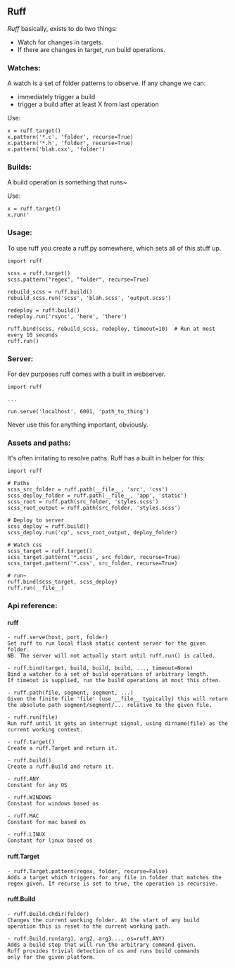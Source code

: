 ## Ruff

*Ruff* basically, exists to do two things:

- Watch for changes in targets.
- If there are changes in target, run build operations.

### Watches:

A watch is a set of folder patterns to observe.
If any change we can:

- immediately trigger a build
- trigger a build after at least X from last operation

Use:

    x = ruff.target()
    x.pattern('*.c', 'folder', recurse=True)
    x.pattern('*.h', 'folder', recurse=True)
    x.pattern('blah.cxx', 'folder')

### Builds:

A build operation is something that runs~

Use:

    x = ruff.target()
    x.run('

### Usage:

To use ruff you create a ruff.py somewhere, which sets all of this stuff up.

    import ruff

    scss = ruff.target()
    scss.pattern("regex", "folder", recurse=True)

    rebuild_scss = ruff.build()
    rebuild_scss.run('scss', 'blah.scss', 'output.scss')

    redeploy = ruff.build()
    redeploy.run('rsync', 'here', 'there')

    ruff.bind(scss, rebuild_scss, redeploy, timeout=10)  # Run at most every 10 seconds
    ruff.run()

### Server:

For dev purposes ruff comes with a built in webserver.

    import ruff

    ...

    run.serve('localhost', 6001, 'path_to_thing')

Never use this for anything important, obviously.

### Assets and paths:

It's often irritating to resolve paths. Ruff has a built in helper for this:

    import ruff

    # Paths
    scss_src_folder = ruff.path(__file__, 'src', 'css')
    scss_deploy_folder = ruff.path(__file__, 'app', 'static')
    scss_root = ruff.path(src_folder, 'styles.scss')
    scss_root_output = ruff.path(src_folder, 'styles.scss')

    # Deploy to server
    scss_deploy = ruff.build()
    scss_deploy.run('cp', scss_root_output, deploy_folder)

    # Watch css
    scss_target = ruff.target()
    scss_target.pattern('*.scss', src_folder, recurse=True)
    scss_target.pattern('*.css', src_folder, recurse=True)

    # run~
    ruff.bind(scss_target, scss_deploy)
    ruff.run(__file__)

### Api reference:

#### ruff

    - ruff.serve(host, port, folder)
    Set ruff to run local flask static content server for the given folder.
    NB. The server will not actually start until ruff.run() is called.

    - ruff.bind(target, build, build, build, ..., timeout=None)
    Bind a watcher to a set of build operations of arbitrary length.
    If timeout is supplied, run the build operations at most this often.

    - ruff.path(file, segment, segment, ...)
    Given the finite file 'file' (use __file__ typically) this will return
    the absolute path segment/segment/... relative to the given file.

    - ruff.run(file)
    Run ruff until it gets an interrupt signal, using dirname(file) as the
    current working context.

    - ruff.target()
    Create a ruff.Target and return it.

    - ruff.build()
    Create a ruff.Build and return it.

    - ruff.ANY
    Constant for any OS

    - ruff.WINDOWS
    Constant for windows based os

    - ruff.MAC
    Constant for mac based os

    - ruff.LINUX
    Constant for linux based os

#### ruff.Target

    - ruff.Target.pattern(regex, folder, recurse=False)
    Adds a target which triggers for any file in folder that matches the
    regex given. If recurse is set to true, the operation is recursive.

#### ruff.Build

    - ruff.Build.chdir(folder)
    Changes the current working folder. At the start of any build
    operation this is reset to the current working path.

    - ruff.Build.run(arg1, arg2, arg3..., os=ruff.ANY)
    Adds a build step that will run the arbitrary command given. 
    Ruff provides trivial detection of os and runs build commands
    only for the given platform. 
